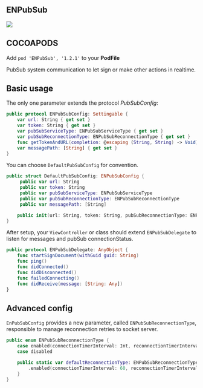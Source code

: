 ## ENPubSub

![](https://badgen.net/badge/stable/1.2.1/blue)

## COCOAPODS

Add `pod 'ENPubSub', '1.2.1'` to your **PodFile**

PubSub system communication to let sign or make other actions in realtime.

## Basic usage

The only one parameter extends the protocol _PubSubConfig_:

```swift
public protocol ENPubSubConfig: Settingable {
	var url: String { get set }
	var token: String { get set }
	var pubSubServiceType: ENPubSubServiceType { get set }
	var pubSubReconnectionType: ENPubSubReconnectionType { get set }
	func getTokenAndURL(completion: @escaping (String, String) -> Void) throws
	var messagePath: [String] { get set }
}
```

You can choose `DefaultPubSubConfig` for convention.

```swift
public struct DefaultPubSubConfig: ENPubSubConfig {
	 public var url: String
	 public var token: String
	 public var pubSubServiceType: ENPubSubServiceType
	 public var pubSubReconnectionType: ENPubSubReconnectionType
	 public var messagePath: [String]

	public init(url: String, token: String, pubSubReconnectionType: ENPubSubReconnectionType = .defaultReconnectionType, pubSubServiceType: ENPubSubServiceType, messagePath: [String])
}
```

After setup, your `ViewController` or class should extend `ENPubSubDelegate` to listen for messages and pubSub connectionStatus.

```swift
public protocol ENPubSubDelegate: AnyObject {
	func startSignDocument(withGuid guid: String)
	func ping()
	func didConnected()
	func didDisconnected()
	func failedConnecting()
	func didReceive(message: [String: Any])
}
```

## Advanced config

`EnPubSubConfig` provides a new parameter, called `ENPubSubReconnectionType`, responsible to manage reconnection retries to socket server.

```swift
public enum ENPubSubReconnectionType {
    case enabled(connectionTimerInterval: Int, reconnectionTimerInterval: Int)
    case disabled

    public static var defaultReconnectionType: ENPubSubReconnectionType {
        .enabled(connectionTimerInterval: 60, reconnectionTimerInterval: 15)
    }
}
```
